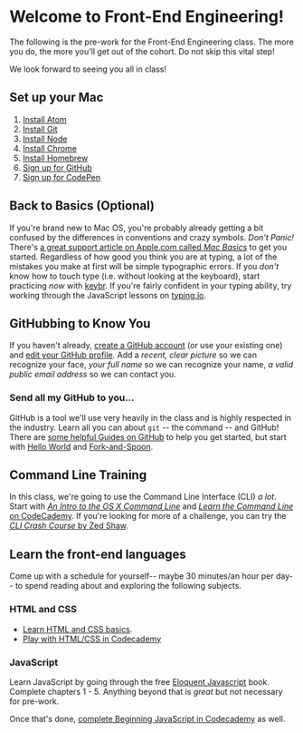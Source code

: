 # Welcome to Front-End Engineering!

The following is the pre-work for the Front-End Engineering class. The more you do, the more
you'll get out of the cohort. Do not skip this vital step!

We look forward to seeing you all in class!

## Set up your Mac

1. [Install Atom](https://atom.io/)
2. [Install Git](https://help.github.com/articles/set-up-git/)
3. [Install Node](http://nodejs.org/download/)
4. [Install Chrome](https://www.google.com/intl/en/chrome/browser/)
5. [Install Homebrew](http://brew.sh/)
6. [Sign up for GitHub](https://github.com/)
7. [Sign up for CodePen](https://codepen.io/)

## Back to Basics (Optional)

If you're brand new to Mac OS, you're probably already getting a bit confused by the differences in conventions and crazy symbols. _Don't Panic!_ There's [a great support article on Apple.com called _Mac Basics_](https://www.apple.com/support/macbasics/) to get you started. Regardless of how good you think you are at typing, a lot of the mistakes you make at first will be simple typographic errors. If you _don't_ know how to touch type (i.e. without looking at the keyboard), start practicing _now_ with [keybr](http://www.keybr.com/). If you're fairly confident in your typing ability, try working through the JavaScript lessons on [typing.io](http://typing.io).

## GitHubbing to Know You

If you haven't already, [create a GitHub account](http://github.com/signup) (or use your existing one) and [edit your GitHub profile](https://github.com/settings/profile). Add a _recent, clear picture_ so we can recognize your face, _your full name_ so we can recognize your name, _a valid public email address_ so we can contact you. 

### Send all my GitHub to you...

GitHub is a tool we'll use very heavily in the class and is highly respected in the industry. Learn all you can about `git` -- the command -- and GitHub! There are [some helpful Guides on GitHub](http://guides.github.com) to help you get started, but start with [Hello World](https://guides.github.com/activities/hello-world/) and [Fork-and-Spoon](https://guides.github.com/activities/forking/).

## Command Line Training

In this class, we're going to use the Command Line Interface (CLI) _a lot_. Start with [_An Intro to the OS X Command Line_](http://eddywashere.com/blog/an-intro-to-the-os-x-command-line/) and [_Learn the Command Line_ on CodeCademy](https://www.codecademy.com/courses/learn-the-command-line/). If you're looking for more of a challenge, you can try the [_CLI Crash Course_ by Zed Shaw](http://cli.learncodethehardway.org/book/).

## Learn the front-end languages

Come up with a schedule for yourself-- maybe 30 minutes/an hour per day-- to
spend reading about and exploring the following subjects.

### HTML and CSS

- [Learn HTML and CSS basics](http://learn.shayhowe.com/html-css/).
- [Play with HTML/CSS in Codecademy](http://www.codecademy.com/en/tracks/web)

### JavaScript

Learn JavaScript by going through the free
[Eloquent Javascript](http://eloquentjavascript.net/) book. Complete chapters 1 - 5. Anything beyond that is *great* but not necessary for pre-work.

Once that's done, [complete Beginning JavaScript in Codecademy](http://www.codecademy.com/en/tracks/javascript) as well.

